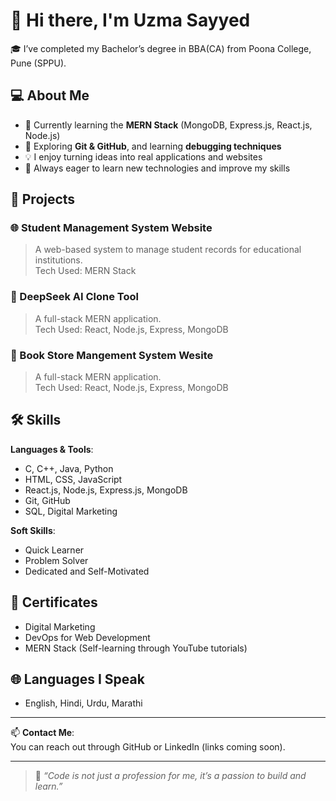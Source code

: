 # 👋 Hi there, I'm Uzma Sayyed

🎓 I’ve completed my Bachelor’s degree in BBA(CA) from Poona College, Pune (SPPU).  

## 💻 About Me

- 🌱 Currently learning the **MERN Stack** (MongoDB, Express.js, React.js, Node.js)
- 🔧 Exploring **Git & GitHub**, and learning **debugging techniques**
- 💡 I enjoy turning ideas into real applications and websites
- 🎯 Always eager to learn new technologies and improve my skills

## 📂 Projects

### 🌐 Student Management System Website
> A web-based system to manage student records for educational institutions.  
Tech Used: MERN Stack

### 🔧 DeepSeek AI Clone Tool
> A full-stack MERN application.  
Tech Used: React, Node.js, Express, MongoDB

### 🧰 Book Store Mangement System Wesite
> A full-stack MERN application.  
Tech Used: React, Node.js, Express, MongoDB

## 🛠️ Skills

**Languages & Tools**:
- C, C++, Java, Python
- HTML, CSS, JavaScript
- React.js, Node.js, Express.js, MongoDB
- Git, GitHub
- SQL, Digital Marketing

**Soft Skills**:
- Quick Learner
- Problem Solver
- Dedicated and Self-Motivated

## 📜 Certificates
- Digital Marketing
- DevOps for Web Development
- MERN Stack (Self-learning through YouTube tutorials)

## 🌐 Languages I Speak
- English, Hindi, Urdu, Marathi

---

📫 **Contact Me**:  
You can reach out through GitHub or LinkedIn (links coming soon).

---

> 💬 *“Code is not just a profession for me, it’s a passion to build and learn.”*
